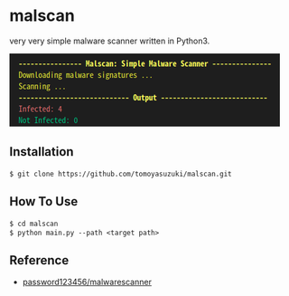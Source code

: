 # malscan
very very simple malware scanner written in Python3.

![image](./thumbnail.png)

## Installation
```
$ git clone https://github.com/tomoyasuzuki/malscan.git
```
## How To Use
```
$ cd malscan
$ python main.py --path <target path>
```

## Reference
- [password123456/malwarescanner](https://github.com/password123456/malwarescanner)

